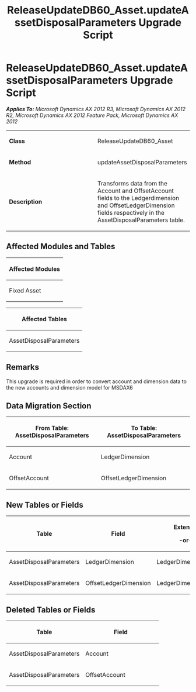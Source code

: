 ﻿---
title: ReleaseUpdateDB60_Asset.updateAssetDisposalParameters Upgrade Script
TOCTitle: ReleaseUpdateDB60_Asset.updateAssetDisposalParameters Upgrade Script
ms:assetid: e536866d-901b-7a06-6908-b6f03ad784f5
ms:mtpsurl: https://msdn.microsoft.com/en-us/library/JJ737384(v=AX.60)
ms:contentKeyID: 49711825
ms.date: 05/18/2015
mtps_version: v=AX.60
---

# ReleaseUpdateDB60\_Asset.updateAssetDisposalParameters Upgrade Script 


_**Applies To:** Microsoft Dynamics AX 2012 R3, Microsoft Dynamics AX 2012 R2, Microsoft Dynamics AX 2012 Feature Pack, Microsoft Dynamics AX 2012_

<table>
<colgroup>
<col style="width: 50%" />
<col style="width: 50%" />
</colgroup>
<tbody>
<tr class="odd">
<td><p><strong>Class</strong></p></td>
<td><p>ReleaseUpdateDB60_Asset</p></td>
</tr>
<tr class="even">
<td><p><strong>Method</strong></p></td>
<td><p>updateAssetDisposalParameters</p></td>
</tr>
<tr class="odd">
<td><p><strong>Description</strong></p></td>
<td><p>Transforms data from the Account and OffsetAccount fields to the Ledgerdimension and OffsetLedgerDimension fields respectively in the AssetDisposalParameters table.</p></td>
</tr>
</tbody>
</table>


## Affected Modules and Tables

<table>
<colgroup>
<col style="width: 100%" />
</colgroup>
<thead>
<tr class="header">
<th><p>Affected Modules</p></th>
</tr>
</thead>
<tbody>
<tr class="odd">
<td><p>Fixed Asset</p></td>
</tr>
</tbody>
</table>


<table>
<colgroup>
<col style="width: 100%" />
</colgroup>
<thead>
<tr class="header">
<th><p>Affected Tables</p></th>
</tr>
</thead>
<tbody>
<tr class="odd">
<td><p>AssetDisposalParameters</p></td>
</tr>
</tbody>
</table>


## Remarks

This upgrade is required in order to convert account and dimension data to the new accounts and dimension model for MSDAX6

## Data Migration Section

<table>
<colgroup>
<col style="width: 50%" />
<col style="width: 50%" />
</colgroup>
<thead>
<tr class="header">
<th><p>From Table: AssetDisposalParameters</p></th>
<th><p>To Table: AssetDisposalParameters</p></th>
</tr>
</thead>
<tbody>
<tr class="odd">
<td><p>Account</p></td>
<td><p>LedgerDimension</p></td>
</tr>
<tr class="even">
<td><p>OffsetAccount</p></td>
<td><p>OffsetLedgerDimension</p></td>
</tr>
</tbody>
</table>


## New Tables or Fields

<table>
<colgroup>
<col style="width: 33%" />
<col style="width: 33%" />
<col style="width: 33%" />
</colgroup>
<thead>
<tr class="header">
<th><p>Table</p></th>
<th><p>Field</p></th>
<th><p>Extended Data Type</p>
<p>-or- Base Enum</p></th>
</tr>
</thead>
<tbody>
<tr class="odd">
<td><p>AssetDisposalParameters</p></td>
<td><p>LedgerDimension</p></td>
<td><p>LedgerDimensionDefaultAccount</p></td>
</tr>
<tr class="even">
<td><p>AssetDisposalParameters</p></td>
<td><p>OffsetLedgerDimension</p></td>
<td><p>LedgerDimensionDefaultAccount</p></td>
</tr>
</tbody>
</table>


## Deleted Tables or Fields

<table>
<colgroup>
<col style="width: 50%" />
<col style="width: 50%" />
</colgroup>
<thead>
<tr class="header">
<th><p>Table</p></th>
<th><p>Field</p></th>
</tr>
</thead>
<tbody>
<tr class="odd">
<td><p>AssetDisposalParameters</p></td>
<td><p>Account</p></td>
</tr>
<tr class="even">
<td><p>AssetDisposalParameters</p></td>
<td><p>OffsetAccount</p></td>
</tr>
</tbody>
</table>

  


